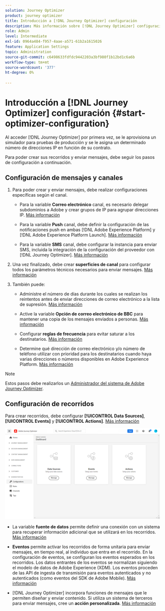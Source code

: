 ```yaml
---
solution: Journey Optimizer
product: journey optimizer
title: Introducción a [!DNL Journey Optimizer] configuración
description: Más información sobre [!DNL Journey Optimizer] configuración
role: Admin
level: Intermediate
exl-id: 0964a484-f957-4aae-a571-61b2a1615026
feature: Application Settings
topic: Administration
source-git-commit: c6498633fdfdc9442203a3bf980f1b12bd1c6a6b
workflow-type: tm+mt
source-wordcount: '377'
ht-degree: 0%

---
```



# Introducción a [!DNL Journey Optimizer] configuración {#start-optimizer-configuration}

Al acceder [!DNL Journey Optimizer] por primera vez, se le aprovisiona un simulador para pruebas de producción y se le asigna un determinado número de direcciones IP en función de su contrato.

Para poder crear sus recorridos y enviar mensajes, debe seguir los pasos de configuración a continuación.

## Configuración de mensajes y canales

1. Para poder crear y enviar mensajes, debe realizar configuraciones específicas según el canal.

   * Para la variable **Correo electrónico** canal, es necesario delegar subdominios a Adobe y crear grupos de IP para agrupar direcciones IP. [Más información](../email/get-started-email-config.md)

   * Para la variable **Push** canal, debe definir la configuración de las notificaciones push en ambas [!DNL Adobe Experience Platform] y [!DNL Adobe Experience Platform Launch]. [Más información](../push/push-configuration.md)

   * Para la variable **SMS** canal, debe configurar la instancia para enviar SMS, incluida la integración de la configuración del proveedor con [!DNL Journey Optimizer]. [Más información](../sms/sms-configuration.md)

1. Una vez finalizado, debe crear **superficies de canal** para configurar todos los parámetros técnicos necesarios para enviar mensajes. [Más información](channel-surfaces.md)

1. También puede:

   * Administre el número de días durante los cuales se realizan los reintentos antes de enviar direcciones de correo electrónico a la lista de supresión. [Más información](manage-suppression-list.md)

   * Active la variable **Opción de correo electrónico de BBC** para mantener una copia de los mensajes enviados a personas. [Más información](archiving-support.md#enable-bcc)

   * Configurar **reglas de frecuencia** para evitar saturar a los destinatarios. [Más información](frequency-rules.md)

   * Determine qué dirección de correo electrónico y/o número de teléfono utilizar con prioridad para los destinatarios cuando haya varias direcciones o números disponibles en Adobe Experience Platform. [Más información](primary-email-addresses.md)

<!--* Understand the push notification flow. [Learn more](../push/push-gs.md)-->

>[!NOTE]
>
>Estos pasos debe realizarlos un [Administrador del sistema de Adobe Journey Optimizer](../start/path/administrator.md).

## Configuración de recorridos

Para crear recorridos, debe configurar **[!UICONTROL Data Sources]**, **[!UICONTROL Events]** y **[!UICONTROL Actions]**. [Más información](about-data-sources-events-actions.md)

![](assets/admin-menu.png)

* La variable **fuente de datos** permite definir una conexión con un sistema para recuperar información adicional que se utilizará en los recorridos. [Más información](../datasource/about-data-sources.md)

* **Eventos** permite activar los recorridos de forma unitaria para enviar mensajes, en tiempo real, al individuo que entra en el recorrido. En la configuración de eventos, se configuran los eventos esperados en los recorridos. Los datos entrantes de los eventos se normalizan siguiendo el modelo de datos de Adobe Experience (XDM). Los eventos proceden de las API de ingesta de transmisión para eventos autenticados y no autenticados (como eventos del SDK de Adobe Mobile). [Más información](../event/about-events.md)

* [!DNL Journey Optimizer] incorpora funciones de mensajes que le permiten diseñar y enviar contenido. Si utiliza un sistema de terceros para enviar mensajes, cree un **acción personalizada**. [Más información](../action/action.md)